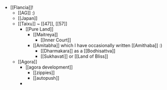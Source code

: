 - [[Flancia]]!
  - [[AG]] :)
  - [[Japan]]
  - [[Taixu]] ~ [[47]], [[57]]
    - [[Pure Land]]
      - [[Maitreya]]
        - [[Inner Court]]
      - [[Amitabha]] which I have occasionally written [[Amithaba]] :)
        - [[Dharmakara]] as a [[Bodhisattva]]
        - [[Sukhavati]] or [[Land of Bliss]]
  - [[Agora]]
    - [[agora development]]
      - [[zippies]]
      - [[autopush]]
    -
